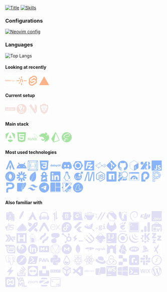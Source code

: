 [![Title](https://readme-typing-svg.demolab.com?font=Fira+Code&size=24&duration=2000&pause=1000&color=A6E3A1&repeat=false&random=false&width=500&lines=Senior+developer+/+Mentor)](https://git.io/typing-svg)
[![Skills](https://readme-typing-svg.demolab.com?font=Fira+Code&duration=2000&pause=1000&color=89B4FA&random=false&width=500&lines=Angular+%2B+TypeScript+%2B+SCSS;NestJS+%2B+Prisma+%2B+Passport;Svelte+%2B+TailwindCSS;HTML+%2B+CSS+%2B+JavaScript;React+Native+%2B+Expo+%2B+Redux;Linux+%2B+Bash+%2B+SSH+%2B+SSHFS;Tmux+%2B+Neovim)](https://git.io/typing-svg)

<!-- <img src="./img/gifs/laptop.gif" width="350" height="350" /> -->

### Configurations
[![Neovim config](https://github-readme-stats.vercel.app/api/pin/?username=kilavila&repo=nvim&show_owner=true&theme=dracula)](https://github.com/kilavila/nvim)
<br>

### Languages
![Top Langs](https://github-readme-stats.vercel.app/api/top-langs/?username=kilavila&hide_progress=true&card_width=400&theme=dracula)
<br>
<!-- [![GitHub Streak](https://streak-stats.demolab.com?user=kilavila&theme=dark&date_format=j%20M%5B%20Y%5D&card_width=400&hide_current_streak=true)](https://git.io/streak-stats) -->
<!-- <br> -->
<!-- <img src="./img/wrapped2023.png" width="400" /> -->
<!-- <br> -->

#### Looking at recently
<p align="left">
<img src="./img/svg-icons/githubpages.svg" title="Githubpages" width="32" />
<img src="./img/svg-icons/netlify.svg" title="Netlify" width="32" />
<img src="./img/svg-icons/svelte.svg" title="Svelte" width="32" />
<img src="./img/svg-icons/vercel.svg" title="Vercel" width="32" />
</p>

#### Current setup
<p align="left">
<img src="./img/svg-icons/lenovo.svg" title="Lenovo" width="32" />
<img src="./img/svg-icons/popos.svg" title="Popos" width="32" />
<img src="./img/svg-icons/neovim.svg" title="Neovim" width="32" />
<img src="./img/svg-icons/brave.svg" title="Brave" width="32" />
</p>

#### Main stack
<p align="left">
<img src="./img/svg-icons/angular.svg" title="Angular" width="32" />
<img src="./img/svg-icons/html5.svg" title="Html5" width="32" />
<img src="./img/svg-icons/mysql.svg" title="Mysql" width="32" />
<img src="./img/svg-icons/nestjs.svg" title="Nestjs" width="32" />
<img src="./img/svg-icons/prisma.svg" title="Prisma" width="32" />
<img src="./img/svg-icons/sass.svg" title="Sass" width="32" />
</p>

#### Most used technologies
<p align="left">
<img src="./img/svg-icons/alacritty.svg" title="Alacritty" width="32" />
<img src="./img/svg-icons/android.svg" title="Android" width="32" />
<img src="./img/svg-icons/codeium.svg" title="Codeium" width="32" />
<img src="./img/svg-icons/css3.svg" title="Css3" width="32" />
<img src="./img/svg-icons/daisyui.svg" title="Daisyui" width="32" />
<img src="./img/svg-icons/discord.svg" title="Discord" width="32" />
<img src="./img/svg-icons/eslint.svg" title="Eslint" width="32" />
<img src="./img/svg-icons/filezilla.svg" title="Filezilla" width="32" />
<img src="./img/svg-icons/fishshell.svg" title="Fishshell" width="32" />
<img src="./img/svg-icons/git.svg" title="Git" width="32" />
<img src="./img/svg-icons/github.svg" title="Github" width="32" />
<img src="./img/svg-icons/gnubash.svg" title="Gnubash" width="32" />
<img src="./img/svg-icons/googlefonts.svg" title="Googlefonts" width="32" />
<img src="./img/svg-icons/javascript.svg" title="Javascript" width="32" />
<img src="./img/svg-icons/json.svg" title="Json" width="32" />
<img src="./img/svg-icons/jsonwebtokens.svg" title="Jsonwebtokens" width="32" />
<img src="./img/svg-icons/leaflet.svg" title="Leaflet" width="32" />
<img src="./img/svg-icons/lighthouse.svg" title="Lighthouse" width="32" />
<img src="./img/svg-icons/linkedin.svg" title="Linkedin" width="32" />
<img src="./img/svg-icons/linux.svg" title="Linux" width="32" />
<img src="./img/svg-icons/lua.svg" title="Lua" width="32" />
<img src="./img/svg-icons/mdnwebdocs.svg" title="Mdnwebdocs" width="32" />
<img src="./img/svg-icons/nodedotjs.svg" title="Nodedotjs" width="32" />
<img src="./img/svg-icons/npm.svg" title="Npm" width="32" />
<img src="./img/svg-icons/openstreetmap.svg" title="Openstreetmap" width="32" />
<img src="./img/svg-icons/pagespeedinsights.svg" title="Pagespeedinsights" width="32" />
<img src="./img/svg-icons/passport.svg" title="Passport" width="32" />
<img src="./img/svg-icons/prettier.svg" title="Prettier" width="32" />
<img src="./img/svg-icons/proton.svg" title="Proton" width="32" />
<img src="./img/svg-icons/sqlite.svg" title="Sqlite" width="32" />
<img src="./img/svg-icons/tailwindcss.svg" title="Tailwindcss" width="32" />
<img src="./img/svg-icons/telegram.svg" title="Telegram" width="32" />
<img src="./img/svg-icons/tmux.svg" title="Tmux" width="32" />
<img src="./img/svg-icons/vim.svg" title="Vim" width="32" />
<img src="./img/svg-icons/yarn.svg" title="Yarn" width="32" />
</p>

#### Also familiar with
<p align="left">
<img src="./img/svg-icons/androidstudio.svg" title="Androidstudio" width="32" />
<img src="./img/svg-icons/apache.svg" title="Apache" width="32" />
<img src="./img/svg-icons/archlinux.svg" title="Archlinux" width="32" />
<img src="./img/svg-icons/audacity.svg" title="Audacity" width="32" />
<img src="./img/svg-icons/axios.svg" title="Axios" width="32" />
<img src="./img/svg-icons/bootstrap.svg" title="Bootstrap" width="32" />
<img src="./img/svg-icons/chocolatey.svg" title="Chocolatey" width="32" />
<img src="./img/svg-icons/coffeescript.svg" title="Coffeescript" width="32" />
<img src="./img/svg-icons/curl.svg" title="Curl" width="32" />
<img src="./img/svg-icons/dart.svg" title="Dart" width="32" />
<img src="./img/svg-icons/dbeaver.svg" title="Dbeaver" width="32" />
<img src="./img/svg-icons/debian.svg" title="Debian" width="32" />
<img src="./img/svg-icons/dji.svg" title="Dji" width="32" />
<img src="./img/svg-icons/dotenv.svg" title="Dotenv" width="32" />
<img src="./img/svg-icons/ejs.svg" title="Ejs" width="32" />
<img src="./img/svg-icons/endeavouros.svg" title="Endeavouros" width="32" />
<img src="./img/svg-icons/excalidraw.svg" title="Excalidraw" width="32" />
<img src="./img/svg-icons/expo.svg" title="Expo" width="32" />
<img src="./img/svg-icons/express.svg" title="Express" width="32" />
<img src="./img/svg-icons/fedora.svg" title="Fedora" width="32" />
<img src="./img/svg-icons/flutter.svg" title="Flutter" width="32" />
<img src="./img/svg-icons/gimp.svg" title="Gimp" width="32" />
<img src="./img/svg-icons/gitignoredotio.svg" title="Gitignoredotio" width="32" />
<img src="./img/svg-icons/gitlab.svg" title="Gitlab" width="32" />
<img src="./img/svg-icons/gnome.svg" title="Gnome" width="32" />
<img src="./img/svg-icons/gnometerminal.svg" title="Gnometerminal" width="32" />
<img src="./img/svg-icons/googleanalytics.svg" title="Googleanalytics" width="32" />
<img src="./img/svg-icons/googlesearchconsole.svg" title="Googlesearchconsole" width="32" />
<img src="./img/svg-icons/haskell.svg" title="Haskell" width="32" />
<img src="./img/svg-icons/hetzner.svg" title="Hetzner" width="32" />
<img src="./img/svg-icons/homebrew.svg" title="Homebrew" width="32" />
<img src="./img/svg-icons/hotjar.svg" title="Hotjar" width="32" />
<img src="./img/svg-icons/httpie.svg" title="Httpie" width="32" />
<img src="./img/svg-icons/hubspot.svg" title="Hubspot" width="32" />
<img src="./img/svg-icons/hyper.svg" title="Hyper" width="32" />
<img src="./img/svg-icons/i3.svg" title="I3" width="32" />
<img src="./img/svg-icons/inkscape.svg" title="Inkscape" width="32" />
<img src="./img/svg-icons/intellijidea.svg" title="Intellijidea" width="32" />
<img src="./img/svg-icons/ionic.svg" title="Ionic" width="32" />
<img src="./img/svg-icons/jquery.svg" title="Jquery" width="32" />
<img src="./img/svg-icons/kde.svg" title="Kde" width="32" />
<img src="./img/svg-icons/lazyvim.svg" title="Lazyvim" width="32" />
<img src="./img/svg-icons/linuxmint.svg" title="Linuxmint" width="32" />
<img src="./img/svg-icons/linuxserver.svg" title="Linuxserver" width="32" />
<img src="./img/svg-icons/logmein.svg" title="Logmein" width="32" />
<img src="./img/svg-icons/markdown.svg" title="Markdown" width="32" />
<img src="./img/svg-icons/materialdesign.svg" title="Materialdesign" width="32" />
<img src="./img/svg-icons/mega.svg" title="Mega" width="32" />
<img src="./img/svg-icons/mongodb.svg" title="Mongodb" width="32" />
<img src="./img/svg-icons/mongoose.svg" title="Mongoose" width="32" />
<img src="./img/svg-icons/ngrok.svg" title="Ngrok" width="32" />
<img src="./img/svg-icons/nodemon.svg" title="Nodemon" width="32" />
<img src="./img/svg-icons/obsidian.svg" title="Obsidian" width="32" />
<img src="./img/svg-icons/php.svg" title="Php" width="32" />
<img src="./img/svg-icons/phpmyadmin.svg" title="Phpmyadmin" width="32" />
<img src="./img/svg-icons/pipx.svg" title="Pipx" width="32" />
<img src="./img/svg-icons/postgresql.svg" title="Postgresql" width="32" />
<img src="./img/svg-icons/postman.svg" title="Postman" width="32" />
<img src="./img/svg-icons/powershell.svg" title="Powershell" width="32" />
<img src="./img/svg-icons/pwa.svg" title="Pwa" width="32" />
<img src="./img/svg-icons/python.svg" title="Python" width="32" />
<img src="./img/svg-icons/rainmeter.svg" title="Rainmeter" width="32" />
<img src="./img/svg-icons/raspberrypi.svg" title="Raspberrypi" width="32" />
<img src="./img/svg-icons/react.svg" title="React" width="32" />
<img src="./img/svg-icons/redhat.svg" title="Redhat" width="32" />
<img src="./img/svg-icons/redux.svg" title="Redux" width="32" />
<img src="./img/svg-icons/replit.svg" title="Replit" width="32" />
<img src="./img/svg-icons/roadmapdotsh.svg" title="Roadmapdotsh" width="32" />
<img src="./img/svg-icons/slack.svg" title="Slack" width="32" />
<img src="./img/svg-icons/socketdotio.svg" title="Socketdotio" width="32" />
<img src="./img/svg-icons/stackblitz.svg" title="Stackblitz" width="32" />
<img src="./img/svg-icons/stackoverflow.svg" title="Stackoverflow" width="32" />
<img src="./img/svg-icons/teamviewer.svg" title="Teamviewer" width="32" />
<img src="./img/svg-icons/unsplash.svg" title="Unsplash" width="32" />
<img src="./img/svg-icons/valve.svg" title="Valve" width="32" />
<img src="./img/svg-icons/virtualbox.svg" title="Virtualbox" width="32" />
<img src="./img/svg-icons/visualstudiocode.svg" title="Visualstudiocode" width="32" />
<img src="./img/svg-icons/vmware.svg" title="Vmware" width="32" />
<img src="./img/svg-icons/warp.svg" title="Warp" width="32" />
<img src="./img/svg-icons/webstorm.svg" title="Webstorm" width="32" />
<img src="./img/svg-icons/windows10.svg" title="Windows10" width="32" />
<img src="./img/svg-icons/windowsterminal.svg" title="Windowsterminal" width="32" />
<img src="./img/svg-icons/wix.svg" title="Wix" width="32" />
<img src="./img/svg-icons/wordpress.svg" title="Wordpress" width="32" />
<img src="./img/svg-icons/xampp.svg" title="Xampp" width="32" />
<img src="./img/svg-icons/yaml.svg" title="Yaml" width="32" />
<img src="./img/svg-icons/zoom.svg" title="Zoom" width="32" />
<img src="./img/svg-icons/zorin.svg" title="Zorin" width="32" />
<img src="./img/svg-icons/zsh.svg" title="Zsh" width="32" />
</p>
